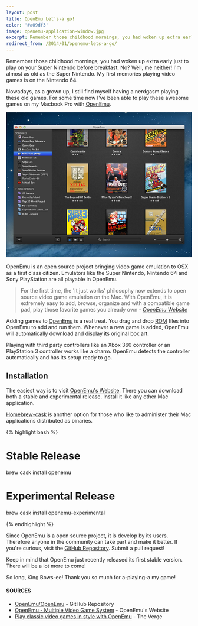 ```yaml
---
layout: post
title: OpenEmu Let's-a go!
color: '#a09df3'
image: openemu-application-window.jpg
excerpt: Remember those childhood mornings, you had woken up extra early just to play on your Super Nintendo before breakfast. No? Well, me neither! I'm almost as old as the Super Nintendo. My first memories playing video games is on the Nintendo 64.
redirect_from: /2014/01/openemu-lets-a-go/
---
```


Remember those childhood mornings, you had woken up extra early just to play on your Super Nintendo before breakfast. No? Well, me neither! I'm almost as old as the Super Nintendo. My first memories playing video games is on the Nintendo 64.

Nowadays, as a grown up, I still find myself having a nerdgasm playing these old games. For some time now I've been able to play these awesome games on my Macbook Pro with [OpenEmu](http://openemu.org/).

[<img src="/images/openemu-application-window.jpg" alt="{{title}}">](/images/openemu-application-window.jpg)

OpenEmu is an open source project bringing video game emulation to OSX as a first class citizen. Emulators like the Super Nintendo, Nintendo 64 and Sony PlayStation are all playable in OpenEmu.

> For the first time, the 'It just works' philosophy now extends to open source video game emulation on the Mac. With OpenEmu, it is extremely easy to add, browse, organize and with a compatible game pad, play those favorite games you already own - *[OpenEmu Website](http://openemu.org/)*

Adding games to [OpenEmu](http://openemu.org/) is a real treat. You drag and drop [ROM](http://en.wikipedia.org/wiki/ROM_image) files into OpenEmu to add and run them. Whenever a new game is added, OpenEmu will automatically download and display its original box art.

Playing with third party controllers like an Xbox 360 controller or an PlayStation 3 controller works like a charm. OpenEmu detects the controller automatically and has its setup ready to go.

## Installation
The easiest way is to visit [OpenEmu's Website](http://openemu.org/). There you can download both a stable and experimental release. Install it like any other Mac application.

[Homebrew-cask](https://github.com/phinze/homebrew-cask) is another option for those who like to administer their Mac applications distributed as binaries.

{% highlight bash %}

# Stable Release
brew cask install openemu

# Experimental Release
brew cask install openemu-experimental

{% endhighlight %}

Since OpenEmu is a open source project, it is develop by its users. Therefore anyone in the community can take part and make it better. If you're curious, visit the [GitHub Repository](https://github.com/OpenEmu/OpenEmu). Submit a pull request!

Keep in mind that OpenEmu just recently released its first stable version. There will be a lot more to come!

So long, King Bows-ee! Thank you so much for a-playing-a my game!

#### SOURCES
- [OpenEmu/OpenEmu](https://github.com/OpenEmu/OpenEmu) - GitHub Repository
- [OpenEmu - Multiple Video Game System](http://openemu.org/) - OpenEmu's Website
- [Play classic video games in style with OpenEmu](http://www.theverge.com/2013/12/26/5245864/openemu-mac-elegant-open-source-video-game-emulator) - The Verge
